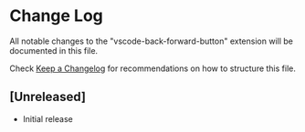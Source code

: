 # Change Log
All notable changes to the "vscode-back-forward-button" extension will be documented in this file.

Check [Keep a Changelog](http://keepachangelog.com/) for recommendations on how to structure this file.

## [Unreleased]
- Initial release